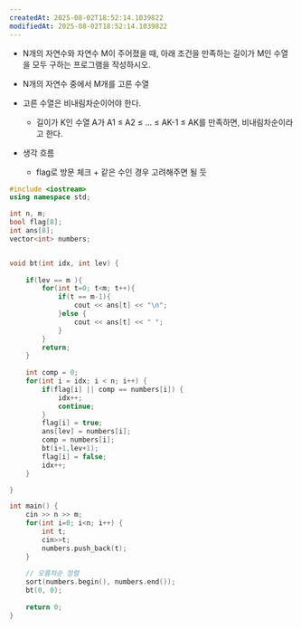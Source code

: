 ```yaml
---
createdAt: 2025-08-02T18:52:14.1039822
modifiedAt: 2025-08-02T18:52:14.1039822
---
```

- N개의 자연수와 자연수 M이 주어졌을 때, 아래 조건을 만족하는 길이가 M인 수열을 모두 구하는 프로그램을 작성하시오.
- N개의 자연수 중에서 M개를 고른 수열
- 고른 수열은 비내림차순이어야 한다.
    - 길이가 K인 수열 A가 A1 ≤ A2 ≤ ... ≤ AK-1 ≤ AK를 만족하면, 비내림차순이라고 한다.

- 생각 흐름
	- flag로 방문 체크 + 같은 수인 경우 고려해주면 될 듯
	
	

``` c++
#include <iostream>
using namespace std;

int n, m;
bool flag[8];
int ans[8];
vector<int> numbers;


void bt(int idx, int lev) {
	
	if(lev == m ){
		for(int t=0; t<m; t++){
			if(t == m-1){
				cout << ans[t] << "\n"; 
			}else {
				cout << ans[t] << " ";
			}
		}
		return;	
	}
	
	int comp = 0;
	for(int i = idx; i < n; i++) {
		if(flag[i] || comp == numbers[i]) {
			idx++;
			continue;
		}
		flag[i] = true;
		ans[lev] = numbers[i];
		comp = numbers[i];
		bt(i+1,lev+1);
		flag[i] = false;
		idx++;
	}

}

int main() {
	cin >> n >> m;
	for(int i=0; i<n; i++) {
		int t;
		cin>>t;
		numbers.push_back(t);
	}
	
	// 오름차순 정렬 
	sort(numbers.begin(), numbers.end());
	bt(0, 0);
	
	return 0;
}

```
